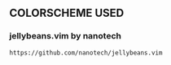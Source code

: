 ## COLORSCHEME USED
### jellybeans.vim by nanotech
```
https://github.com/nanotech/jellybeans.vim
```
